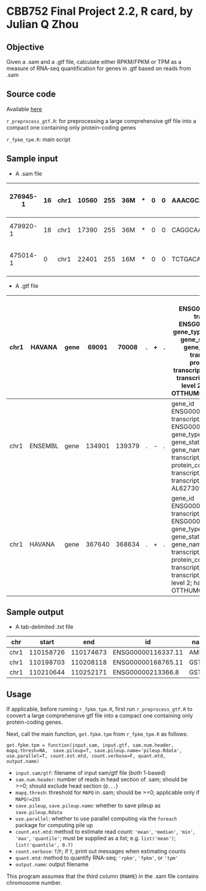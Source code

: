 # CBB752 Final Project 2.2, R card, by Julian Q Zhou

## Objective

Given a .sam and a .gtf file, calculate either RPKM/FPKM or TPM as a measure of RNA-seq quantification for genes in .gtf based on reads from .sam

## Source code

Available [here](https://github.com/jqz752/cbb752_2.2)

`r_preprocess_gtf.R`: for preprocessing a large comprehensive gtf file into a compact one containing only protein-coding genes

`r_fpkm_tpm.R`: main script

## Sample input
* A .sam file

| 276945-1	| 16	| chr1	| 10560	| 255	| 36M	| *	| 0	| 0	| AAACGCAGCTCCGCCCTCGCGGTGCTCTCCGGGTCT	| IIIIIIIIIIIIIIIIIIIIIIIIIIIIIIIIIIII	| XA:i:0	MD:Z:0C35	NM:i:1	YG:i:3	YC:Z:128,0,128 |
| --- | --- | --- | --- | --- | --- | --- | --- | --- | --- | --- | --- |
| 479920-1	| 16	| chr1	| 17390	| 255	| 36M	| *	| 0	| 0	| CAGGCAAGCTGACACCCGCTGTCCTGAGCCCATGTT	| IIIIIIIIIIIIIIIIIIIIIIIIIIIIIIIIIIII	| XA:i:0	MD:Z:36	NM:i:0	YG:i:6	YC:Z:128,0,128 |
| 475014-1	| 0	| chr1	| 22401	| 255	| 16M	| *	| 0	| 0	| TCTGACAGGCGTACCA	| IIIIIIIIIIIIIIII	| XA:i:1	MD:Z:12G3	NM:i:1	YG:i:16	YC:Z:128,0,128 |


* A .gtf file

chr1 |	HAVANA |	gene	| 69091 | 70008	| . |	+	| .	| gene_id ENSG00000186092.4; transcript_id ENSG00000186092.4; gene_type protein_coding; gene_status KNOWN; gene_name OR4F5; transcript_type protein_coding; transcript_status KNOWN; transcript_name OR4F5; level 2; havana_gene OTTHUMG00000001094.1;
--- | --- | --- | --- | --- | --- | --- | --- | --- 
chr1 |	ENSEMBL|	gene	| 134901|	139379|	.	|-	|.	|gene_id ENSG00000237683.5; transcript_id ENSG00000237683.5; gene_type protein_coding; gene_status KNOWN; gene_name AL627309.1; transcript_type protein_coding; transcript_status KNOWN; transcript_name AL627309.1; level 3;
chr1 |	HAVANA	| gene	|367640	|368634	|.	|+	|.	|gene_id ENSG00000235249.1; transcript_id ENSG00000235249.1; gene_type protein_coding; gene_status KNOWN; gene_name OR4F29; transcript_type protein_coding; transcript_status KNOWN; transcript_name OR4F29; level 2; havana_gene OTTHUMG00000002860.1;

## Sample output
* A tab-delimited .txt file

chr |	start	| end |	id	| name	| counts |	tpm
--- | --- | --- | --- | --- | --- | --- 
chr1 |	110158726 |	110174673 |	ENSG00000116337.11 |	AMPD2 |	89.5790927065621 |	418.242573880954
chr1 |	110198703	| 110208118 |	ENSG00000168765.11 |	GSTM4 |	NA |	NA
chr1 |	110210644	| 110252171	| ENSG00000213366.8	 | GSTM2 |	148.055914670864 |	265.457974667923

## Usage
If applicable, before running `r_fpkm_tpm.R`, first run `r_preprocess_gtf.R` to convert a large comprehensive gtf file into a compact one containing only protein-coding genes.

Next, call the main function, `get.fpkm.tpm` from `r_fpkm_tpm.R` as follows:

`get.fpkm.tpm = function(input.sam, input.gtf,
                        sam.num.header, mapq.thresh=NA, 
                        save.pileup=T, save.pileup.name='pileup.Rdata',
                        use.parallel=T, count.est.mtd, count.verbose=F,
                        quant.mtd, output.name)`

* `input.sam/gtf`: filename of input sam/gtf file (both 1-based)
* `sam.num.header`: number of reads in head section of .sam; should be >=0; should exclude head section (`@...`)
* `mapq.thresh`: threshold for `MAPQ` in .sam; should be >=0; applicable only if `MAPQ!=255`
* `save.pileup`, `save.pileup.name`: whether to save pileup as `save.pileup.Rdata`
* `use.parallel`: whether to use parallel computing via the `foreach` package for computing pile up
* `count.est.mtd`: method to estimate read count: `'mean'`, `'median'`, `'min'`, `'max'`, `'quantile'`; must be supplied as a list; e.g. `list('mean')`; `list('quantile', 0.7)`
* `count.verbose`: `T`/`F`; if `T`, print out messages when estimating counts
* `quant.mtd`: method to quantify RNA-seq; `'rpkm'`, `'fpkm'`, or `'tpm'`
* `output.name`: output filename

This program assumes that the third column (`RNAME`) in the .sam file contains chromosome number.
